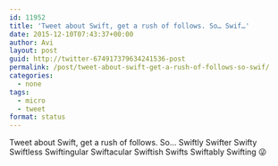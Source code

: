 ```yaml
---
id: 11952
title: 'Tweet about Swift, get a rush of follows. So… Swif…'
date: 2015-12-10T07:43:37+00:00
author: Avi
layout: post
guid: http://twitter-674917379634241536-post
permalink: /post/tweet-about-swift-get-a-rush-of-follows-so-swif/
categories:
  - none
tags:
  - micro
  - tweet
format: status
---
```

Tweet about Swift, get a rush of follows. So… Swiftly Swifter Swifty Swiftless Swiftingular Swiftacular Swiftish Swifts Swiftably Swifting 😜